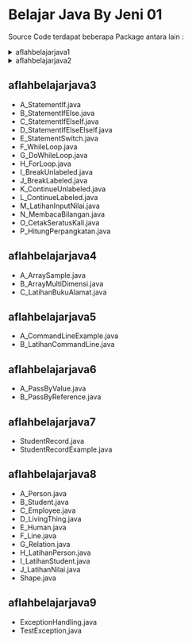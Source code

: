 # Belajar Java By Jeni 01

Source Code terdapat beberapa Package antara lain :

<details>
  <summary>aflahbelajarjava1</summary>
  
  - A_HelloWorld.java
  - B_MenampilkanVariable.java
  - C_OperatorAritmatika.java
  - D_IncrementDecrement.java
  - E_OperatorRelasi.java
  - F_OperatorLogikaAND.java
  - G_OperatorLogikaNOT.java
  - H_OperatorLogikaOR.java
  - I_OperatorLogikaXOR.java
  - J_OperatorKondisi.java
  - K_DeklarasiCetakVariable.java
  - L_CariNilaiRataRata.java
  - M_OperatorPecedence.java
  - N_MencariNilaiTerbesar.java
</details>

<details>
  <summary>aflahbelajarjava2</summary>

  - A_MendapatkanInputKeyboard.java
  - B_BelajarJOption.java
  - C_LatihanInputKeyboard.java
  - D_LatihanJOption.java
</details>

## **aflahbelajarjava3**
  - A_StatementIf.java
  - B_StatementIfElse.java
  - C_StatementIfElseIf.java
  - D_StatementIfElseElseIf.java
  - E_StatementSwitch.java
  - F_WhileLoop.java
  - G_DoWhileLoop.java
  - H_ForLoop.java
  - I_BreakUnlabeled.java
  - J_BreakLabeled.java
  - K_ContinueUnlabeled.java
  - L_ContinueLabeled.java
  - M_LatihanInputNilai.java
  - N_MembacaBilangan.java
  - O_CetakSeratusKali.java
  - P_HitungPerpangkatan.java

## **aflahbelajarjava4**
  - A_ArraySample.java
  - B_ArrayMultiDimensi.java
  - C_LatihanBukuAlamat.java
  
## **aflahbelajarjava5**
  - A_CommandLineExample.java
  - B_LatihanCommandLine.java

## **aflahbelajarjava6**
  - A_PassByValue.java
  - B_PassByReference.java
  
## **aflahbelajarjava7**
  - StudentRecord.java
  - StudentRecordExample.java

## **aflahbelajarjava8**
  - A_Person.java
  - B_Student.java
  - C_Employee.java
  - D_LivingThing.java
  - E_Human.java
  - F_Line.java
  - G_Relation.java
  - H_LatihanPerson.java
  - I_LatihanStudent.java
  - J_LatihanNilai.java
  - Shape.java
  
## **aflahbelajarjava9**
  - ExceptionHandling.java
  - TestException,java
